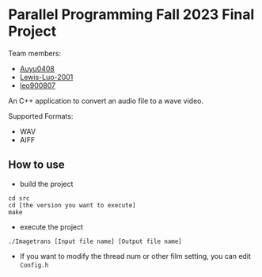 # Parallel Programming Fall 2023 Final Project

Team members:

- [Auyu0408](https://github.com/Auyu0408)
- [Lewis-Luo-2001](https://github.com/Lewis-Luo-2001)
- [leo900807](https://github.com/leo900807)

An C++ application to convert an audio file to a wave video.

Supported Formats:

- WAV
- AIFF

## How to use
- build the project
```
cd src
cd [the version you want to execute]
make
```
- execute the project
```
./Imagetrans [Input file name] [Output file name] 
```
  - If you want to modify the thread num or other film setting, you can edit `Config.h`
